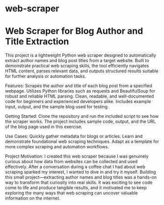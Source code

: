 # web-scraper
# Web Scraper for Blog Author and Title Extraction
This project is a lightweight Python web scraper designed to automatically extract author names and blog post titles from a target website. Built to demonstrate practical web scraping skills, the tool efficiently navigates HTML content, parses relevant data, and outputs structured results suitable for further analysis or automation tasks.

Features:
Scrapes the author and title of each blog post from a specified webpage.
Utilizes Python libraries such as requests and BeautifulSoup for robust and reliable HTML parsing.
Clean, readable, and well-documented code for beginners and experienced developers alike.
Includes example input, output, and the sample blog used for testing.

Getting Started:
Clone the repository and run the included script to see how the scraper works. The project includes sample code, output, and the URL of the blog page used in this exercise.

Use Cases:
Quickly gather metadata for blogs or articles.
Learn and demonstrate foundational web scraping techniques.
Adapt as a template for more complex scraping and automation workflows.

Project Motivation:
I created this web scraper because I was genuinely curious about how data from websites can be collected and used effectively. After a conversation during a coffee chat I had about web scraping sparked my interest, I wanted to dive in and try it myself. Building this small project—extracting author names and blog titles was a hands-on way to transform that curiosity into real skills. It was exciting to see code come to life and produce tangible results, and it motivated me to keep exploring the many ways that web scraping can uncover valuable information on the internet.


